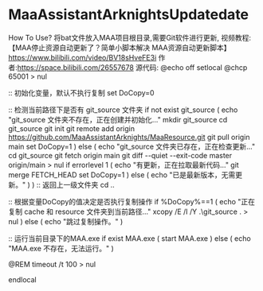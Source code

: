 # MaaAssistantArknightsUpdatedate
How To Use? 将bat文件放入MAA项目根目录,需要Git软件进行更新,
视频教程:【MAA停止资源自动更新了？简单小脚本解决 MAA资源自动更新脚本】 https://www.bilibili.com/video/BV18sHveFE3i
作者:https://space.bilibili.com/26557678
源代码:
@echo off
setlocal
@chcp 65001 > nul

:: 初始化变量，默认不执行复制
set DoCopy=0

:: 检测当前路径下是否有 git_source 文件夹
if not exist git_source (
    echo "git_source 文件夹不存在，正在创建并初始化..."
    mkdir git_source
    cd git_source
    git init
    git remote add origin https://github.com/MaaAssistantArknights/MaaResource.git
    git pull origin main
    set DoCopy=1
) else (
    echo "git_source 文件夹已存在，正在检查更新..."
    cd git_source
    git fetch origin main
    git diff --quiet --exit-code master origin/main > nul 
    if errorlevel 1 (
        echo "有更新，正在拉取最新代码..."
        git merge FETCH_HEAD
        set DoCopy=1
    ) else (
        echo "已是最新版本，无需更新。"
    )
)
:: 返回上一级文件夹
cd ..

:: 根据变量DoCopy的值决定是否执行复制操作
if %DoCopy%==1 (
    echo "正在复制 cache 和 resource 文件夹到当前路径..."
    xcopy /E /I /Y .\git_source  . > nul
) else (
    echo "跳过复制操作。"
)

:: 运行当前目录下的MAA.exe
if exist MAA.exe (
    start MAA.exe
) else (
    echo "MAA.exe 不存在，无法运行。"
)

@REM timeout /t 100 > nul

endlocal
